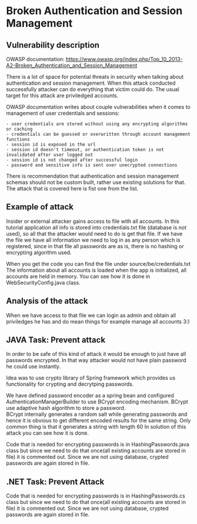# Broken Authentication and Session Management

## Vulnerability description

OWASP documentation: https://www.owasp.org/index.php/Top_10_2013-A2-Broken_Authentication_and_Session_Management

There is a lot of space for potential threats in security when talking about authentication and session management. 
When this attack conducted successfully attacker can do everything that victim could do.
The usual target for this attack are priviledged accounts.

OWASP documentation writes about couple vulnerabilities when it comes to management of user credentials and sessions:

    - user credentials are stored without using any encrypting algorithms or caching
    - credentials can be guessed or overwritten through account management functions
    - session id is exposed in the url
    - session id doesn't timeout, or authentication token is not invalidated after user logged out
    - session id is not changed after successful login
    - password and sensitive info is sent over unecrypted connections

There is recommendation that authentication and session management schemas should not be custom built, rather use existing solutions for that. 
The attack that is covered here is fist one from the list.

## Example of attack

Insider or external attacker gains access to file with all accounts. 
In this tutorial application all info is stored into credentials.txt file (database is not used),
so all that the attacker would need to do is get that file.
If we have the file we have all information we need to log in as any person which is registered, 
since in that file all passwords are as is, there is no hashing or encrypting algorithm used.

When you get the code you can find the file under source/be/credentials.txt
The information about all accounts is loaded when the app is initialized, all accounts are held in memory.
You can see how it is done in WebSecurityConfig.java class.

## Analysis of the attack

When we have access to that file we can login as admin and obtain all priviledges he has and do mean things for example manage all accounts 3:)

## JAVA Task: Prevent attack

In order to be safe of this kind of attack it would be enough to just have all passwords encrypted. 
In that way attacker would not have plain password he could use instantly.

Idea was to use crypto library of Spring framework which provides us functionality for crypting and decrytping passwords.

We have defined password encoder as a spring bean and configured AuthenticationManagerBuilder to use BCrypt encoding mechanism.
BCrypt use adaptive hash algorithm to store a password.  
BCrypt internally generates a random salt while generating passwords and hence it is obvious to get different encoded results for the same string. 
Only common thing is that it generates a string with length 60
In solution of this attack you can see how it is done. 

Code that is needed for encrypting passwords is in HashingPasswords.java class but since we need to do that once(all existing accounts are stored in file) it is commented out.
Since we are not using database, crypted passwords are again stored in file.

## .NET Task: Prevent Attack

Code that is needed for encrypting passwords is in HashingPasswords.cs class but since we need to do that once(all existing accounts are stored in file) it is commented out. Since we are not using database, crypted passwords are again stored in file.